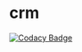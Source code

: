 # crm
[![Codacy Badge](https://api.codacy.com/project/badge/grade/f14125205a7f4c2baeb77a03c3ddf04b)](https://www.codacy.com/app/andrew-lively2/crm)
